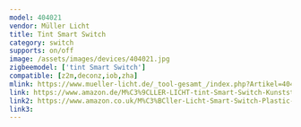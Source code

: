 ```yaml
---
model: 404021
vendor: Müller Licht 
title: Tint Smart Switch
category: switch
supports: on/off
image: /assets/images/devices/404021.jpg
zigbeemodel: ['tint Smart Switch']
compatible: [z2m,deconz,iob,zha]
mlink: https://www.mueller-licht.de/_tool-gesamt_/index.php?Artikel=404021&L=en
link: https://www.amazon.de/M%C3%9CLLER-LICHT-tint-Smart-Switch-Kunststoff/dp/B07XBTTN9W
link2: https://www.amazon.co.uk/M%C3%BCller-Licht-Smart-Switch-Plastic-White/dp/B07XBTTN9W
link3: 
---
```


